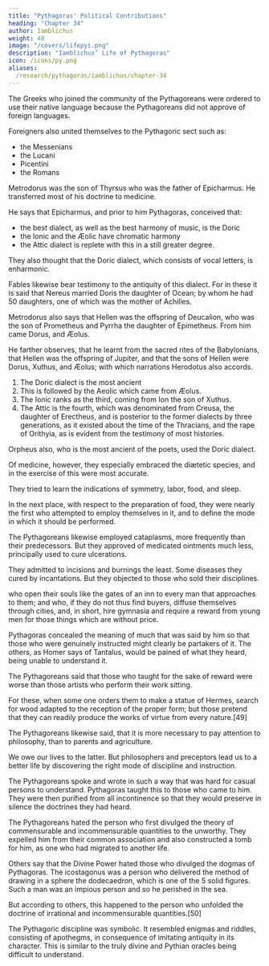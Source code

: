 ```yaml
---
title: "Pythagoras' Political Contributions"
heading: "Chapter 34"
author: Iamblichus
weight: 48
image: "/covers/lifepyi.png"
description: "Iamblichus’ Life of Pythagoras"
icon: /icons/py.png
aliases:
  /research/pythagoras/iamblichus/chapter-34
---
```



The Greeks who joined the community of the Pythagoreans were ordered to use their native language because the Pythagoreans did not approve of foreign languages. 

Foreigners also united themselves to the Pythagoric sect such as:
- the Messenians
- the Lucani
- Picentini
- the Romans

Metrodorus was the son of Thyrsus who was the father of Epicharmus. He transferred most of his doctrine to medicine. 

He says that Epicharmus, and prior to him Pythagoras, conceived that:
- the best dialect, as well as the best harmony of music, is the Doric
- the Ionic and the Æolic have chromatic harmony
- the Attic dialect is replete with this in a still greater degree. 

They also thought that the Doric dialect, which consists of vocal letters, is enharmonic.

Fables likewise bear testimony to the antiquity of this dialect. For in these it is said that Nereus married Doris the daughter of Ocean; by whom he had 50 daughters, one of which was the mother of Achilles. 

Metrodorus also says that Hellen was the offspring of Deucalion, who was the son of Prometheus and Pyrrha the daughter of Epimetheus. From him came Dorus, and Æolus. 

He farther observes, that he learnt from the sacred rites of the Babylonians, that Hellen was the offspring of Jupiter, and that the sons of Hellen were Dorus, Xuthus, and Æolus; with which narrations Herodotus also accords. 

<!-- It is difficult, however, for those in more recent times to know accurately, in particulars so ancient, which of these narrations is to be preferred. But it may be collected from each of these histories, that  -->

1. The Doric dialect is the most ancient
2. This is followed by the Aeolic which came from Æolus. 
3. The Ionic ranks as the third, coming from Ion the son of Xuthus. 
4. The Attic is the fourth, which was denominated from Creusa, the daughter of Erectheus, and is posterior to the former dialects by three generations, as it existed about the time of the Thracians, and the rape of Orithyia, as is evident from the testimony of most histories. 

Orpheus also, who is the most ancient of the poets, used the Doric dialect.

Of medicine, however, they especially embraced the diætetic species, and in the exercise of this were most accurate. 

They tried to learn the indications of symmetry, labor, food, and sleep. 

In the next place, with respect to the preparation of food, they were nearly the first who attempted to employ themselves in it, and to define the mode in which it should be performed. 

The Pythagoreans likewise employed cataplasms, more frequently than their predecessors. But they approved of medicated ointments much less, principally used to cure ulcerations. 

They admitted to incisions and burnings the least. Some diseases they cured by incantations. But they objected to those who sold their disciplines. <!--  expose disciplines to sale;  -->

who open their souls like the gates of an inn to every man that approaches to them; and who, if they do not thus find buyers, diffuse themselves through cities, and, in short, hire gymnasia and require a reward from young men for those things which are without price. 

Pythagoras concealed the meaning of much that was said by him so that those who were genuinely instructed might clearly be partakers of it. The others, as Homer says of Tantalus, would be pained of what they heard, being unable to understand it. 

The Pythagoreans said that those who taught for the sake of reward were worse than <!-- statuaries, or --> those artists who perform their work sitting.

For these, when some one orders them to make a statue of Hermes, search for wood adapted to the reception of the proper form; but those pretend that they can readily produce the works of virtue from every nature.[49] 

The Pythagoreans likewise said, that it is more necessary to pay attention to philosophy, than to parents and agriculture. 

We owe our lives to the latter. But philosophers and preceptors lead us to a better life by <!-- . are the causes of our living well, and becoming wise, in consequence of having --> discovering the right mode of discipline and instruction.

The Pythagoreans spoke and wrote in such a way that was hard for casual persons to understand. Pythagoras taught this to those who came to him. They were then purified from all incontinence so that they would  preserve in silence the doctrines they had heard. 

The Pythagoreans hated the person who first divulged the theory of commensurable and incommensurable quantities to the unworthy. They expelled him from their common association and also constructed a tomb for him, as one who had migrated to another life. 

Others say that the Divine Power hated those who divulged the dogmas of Pythagoras. The icostagonus was a person who delivered the method of drawing in a sphere the dodecaedron, which is one of the 5 solid figures.  Such a man was an impious person and so he perished in the sea.

But according to others, this happened to the person who unfolded the doctrine of irrational and incommensurable quantities.[50] 

The Pythagoric discipline was symbolic. It resembled enigmas and riddles, consisting of apothegms, in consequence of imitating antiquity in its character. This is similar to the truly divine and Pythian oracles being difficult to understand. 

<!-- Such therefore, and so many are the indications respecting Pythagoras and the Pythagoreans, which may be collected from what is disseminated about them. -->
